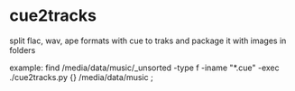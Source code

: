 cue2tracks
==========

split flac, wav, ape formats with cue to traks and package it with images in folders


example:
find /media/data/music/_unsorted -type f -iname "*.cue" -exec ./cue2tracks.py {} /media/data/music \;
